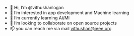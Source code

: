 - 👋 Hi, I’m @vithushanlogan
- 👀 I’m interested in app development and Machine learning
- 🌱 I’m currently learning Ai/Ml 
- 💞️ I’m looking to collaborate on open source projects
- 📫 you can reach me via mail vithushan@ieee.org

<!---
vithushanlogan/vithushanlogan is a ✨ special ✨ repository because its `README.md` (this file) appears on your GitHub profile.
You can click the Preview link to take a look at your changes.
--->
